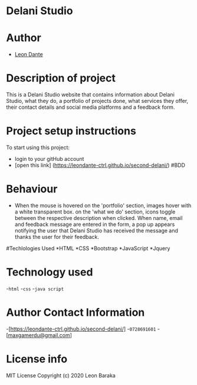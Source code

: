 # Delani Studio

# Author
- [Leon Dante](https://leondante-ctrl.github.io/second-delani/)
# Description of project
This is a Delani Studio website that contains information about Delani Studio, what they do, a portfolio of projects done,  what services they offer, their contact details and social media platforms and a feedback form.

# Project setup instructions
To start using this project:
- login to your gitHub account
- [open this link] (https://leondante-ctrl.github.io/second-delani/)
#BDD
# Behaviour
* When the mouse is hovered on the 'portfolio' section, images hover with a white transparent box. on the 'what we do' section, icons toggle between the respective description when clicked. When name, email and feedback message are entered in the form, a pop up appears notifying the user that Delani Studio has received the message and thanks the user for their feedback.

#Techlologies Used
*HTML
*CSS
*Bootstrap
*JavaScript
*Jquery


# Technology used
-`html`
-`css`
-`java script`

# Author Contact Information
-[https://leondante-ctrl.github.io/second-delani/]
-`0728691601`
-[maxgamerdu@gmail.com]

# License info
MIT License
Copyright (c) 2020 Leon Baraka
